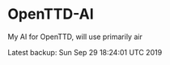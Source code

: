 # OpenTTD-AI
My AI for OpenTTD, will use primarily air

Latest backup: Sun Sep 29 18:24:01 UTC 2019
